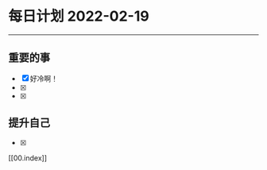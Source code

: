 #  每日计划 2022-02-19
---
## 重要的事
- [x]  好冷啊！
- [x]  
- [x]  



## 提升自己
- [x]  
  



[[00.index]]








